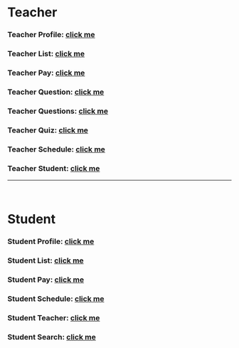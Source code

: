 # Teacher

### Teacher Profile: [click me](https://kah3vich.github.io/Project-Sfera/public/t-profile.html)
### Teacher List: [click me](https://kah3vich.github.io/Project-Sfera/public/t-list.html)
### Teacher Pay: [click me](https://kah3vich.github.io/Project-Sfera/public/t-pay.html)
### Teacher Question: [click me](https://kah3vich.github.io/Project-Sfera/public/t-question.html)
### Teacher Questions: [click me](https://kah3vich.github.io/Project-Sfera/public/t-questions.html)
### Teacher Quiz: [click me](https://kah3vich.github.io/Project-Sfera/public/t-quiz.html)
### Teacher Schedule: [click me](https://kah3vich.github.io/Project-Sfera/public/t-schedule.html)
### Teacher Student: [click me](https://kah3vich.github.io/Project-Sfera/public/t-student.html)

<hr />
<br />

# Student

### Student Profile: [click me](https://kah3vich.github.io/Project-Sfera/public/s-profile.html)
### Student List: [click me](https://kah3vich.github.io/Project-Sfera/public/s-list.html)
### Student Pay: [click me](https://kah3vich.github.io/Project-Sfera/public/s-pay.html)
### Student Schedule: [click me](https://kah3vich.github.io/Project-Sfera/public/s-schedule.html)
### Student Teacher: [click me](https://kah3vich.github.io/Project-Sfera/public/s-teacher.html)
### Student Search: [click me](https://kah3vich.github.io/Project-Sfera/public/s-search.html)

